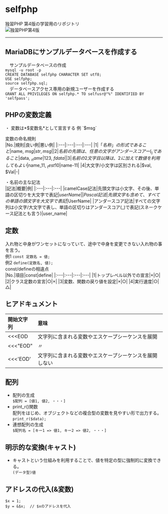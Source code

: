 # selfphp
独習PHP 第4版の学習用のリポジトリ  
![独習PHP第4版](https://www.seshop.com/static/images/product/24485/L.png "独習PHP第4版ロゴ")

---
## MariaDBにサンプルデータベースを作成する
　サンプルデータベースの作成  
`mysql -u root -p`   
`CREATE DATABASE selfphp CHARACTER SET utf8;`   
`USE selfphp;`   
`source selfphp.sql;`   
　データベースアクセス専用の新規ユーザーを作成する  
`GRANT ALL PRIVILEGES ON selfphp.* TO selfusr@"%" IDENTIFIED BY 'selfpass';`  

## PHPの変数定義
 ・ 変数は*$変数名*として宣言する  
 例 `$msg`  

変数の命名規則   
|No.|規則|良い例|悪い例|
|:---|:---|:---|:---|
|1|「$名称」の形式であること|$name, $msg|str, msg|
|2|名前の先頭は、任意の文字がアンダースコアー(_)であること|$data, $_name|$123, $fdata|
|3|名前の2文字目以降は、2に加えて数値を利用してもよい|$name_11, $_test10|$name-11|
|4|大文字/小文字は区別される|$val, $Val|-|   

 ・名前の主な記法   
 |記法|概要|例|
 |:---|:---|:---|
 |camelCase記法|先頭文字は小文字、その後、単語の区切りを大文字で表記|$userName|
 |Pascal記法|先頭文字も含めて、すべての単語の頭文字を大文字で表記|$UserName|
 |アンダースコア記法|すべての文字列は小文字/大文字で表し、単語の区切りはアンダースコア(_)で表記(スネークケース記法とも言う)|user_name|

## 定数
 入れ物と中身がワンセットになっていて、途中で中身を変更できない入れ物の事を言う。  
 例1 `const 定数名 = 値;`   
 例2 `define(定数名, 値);`   
 const/defineの相違点  
 |No.|項目|const|define|
 |:---|:---|:---|:---|
 |1|トップレベル以外での宣言|×|○|
 |2|クラス定数の宣言|○|×|
 |3|変数、関数の戻り値を設定|×|○|
 |4|実行速度|○|△|

 ## ヒアドキュメント   
 |開始文字列|意味|
 |:---|:---|
 |<<<EOD|文字列に含まれる変数やエスケープシーケンスを展開|
 |<<<"EOD"| 〃 |
 |<<<'EOD'|文字列に含まれる変数やエスケープシーケンスを展開しない|

## 配列
 - 配列の生成   
 `$配列 = [値1, 値2, ・・・]`   
 - print_r()関数  
 配列をはじめ、オブジェクトなどの複合型の変数を見やすい形で出力する。  
 `print_r($data);`   
 - 連想配列の生成   
 `$配列名 = [キー1 => 値1, キー2 => 値2, ・・・]`   

## 明示的な変換(キャスト)
 - キャストという仕組みを利用することで、値を特定の型に強制的に変換できる。  
 `(データ型)値`   

 ## アドレスの代入(&変数)  
  `$x = 1;`  
  `$y = &$x;  // $xのアドレスを代入`  